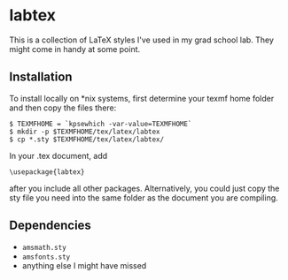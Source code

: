 # labtex

This is a collection of LaTeX styles I've used in my grad school lab. They
might come in handy at some point.

## Installation

To install locally on *nix systems, first determine your texmf home folder
and then copy the files there:

    $ TEXMFHOME = `kpsewhich -var-value=TEXMFHOME`
    $ mkdir -p $TEXMFHOME/tex/latex/labtex
    $ cp *.sty $TEXMFHOME/tex/latex/labtex/

In your .tex document, add

    \usepackage{labtex}

after you include all other packages. Alternatively, you could just copy
the sty file you need into the same folder as the document you are
compiling.

## Dependencies

* `amsmath.sty`
* `amsfonts.sty`
* anything else I might have missed
